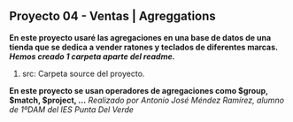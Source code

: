 ## Proyecto 04 - Ventas | Agreggations
**En este proyecto usaré las agregaciones en una base de datos de una tienda que se dedica a vender ratones y teclados de diferentes marcas.**
***Hemos creado 1 carpeta aparte del readme.***
1. src: Carpeta source del proyecto.

**En este proyecto se usan operadores de agregaciones como $group, $match, $project, ...**
_Realizado por Antonio José Méndez Ramírez, alumno de 1ºDAM del IES Punta Del Verde_
